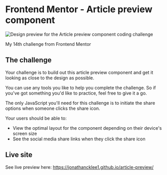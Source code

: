 # Frontend Mentor - Article preview component

![Design preview for the Article preview component coding challenge](./design/desktop-preview.jpg)

My 14th challenge from Frontend Mentor

## The challenge

Your challenge is to build out this article preview component and get it looking as close to the design as possible.

You can use any tools you like to help you complete the challenge. So if you've got something you'd like to practice, feel free to give it a go.

The only JavaScript you'll need for this challenge is to initiate the share options when someone clicks the share icon.

Your users should be able to:

- View the optimal layout for the component depending on their device's screen size
- See the social media share links when they click the share icon


## Live site 

See live preview here: https://jonathancklee1.github.io/article-preview/
